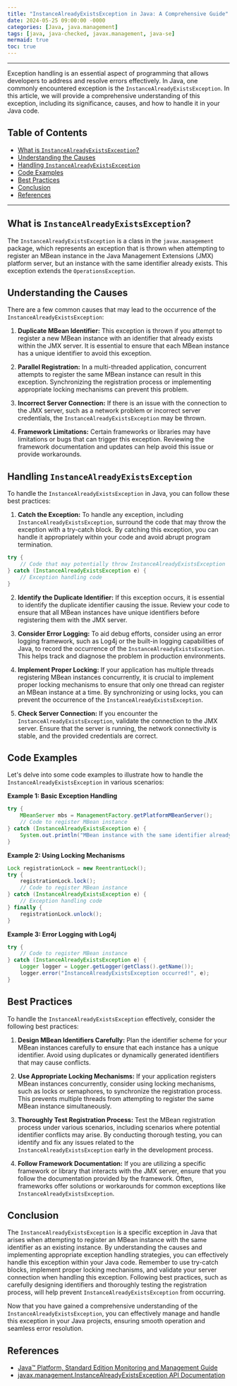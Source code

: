 ```yaml
---
title: "InstanceAlreadyExistsException in Java: A Comprehensive Guide"
date: 2024-05-25 09:00:00 -0000
categories: [Java, java.management]
tags: [java, java-checked, javax.management, java-se]
mermaid: true
toc: true
---
```



---

Exception handling is an essential aspect of programming that allows developers to address and resolve errors effectively. In Java, one commonly encountered exception is the `InstanceAlreadyExistsException`. In this article, we will provide a comprehensive understanding of this exception, including its significance, causes, and how to handle it in your Java code.

## Table of Contents
- [What is `InstanceAlreadyExistsException`?](#what-is-instancealreadyexistsexception)
- [Understanding the Causes](#understanding-the-causes)
- [Handling `InstanceAlreadyExistsException`](#handling-instancealreadyexistsexception)
- [Code Examples](#code-examples)
- [Best Practices](#best-practices)
- [Conclusion](#conclusion)
- [References](#references)

---

## What is `InstanceAlreadyExistsException`?
The `InstanceAlreadyExistsException` is a class in the `javax.management` package, which represents an exception that is thrown when attempting to register an MBean instance in the Java Management Extensions (JMX) platform server, but an instance with the same identifier already exists. This exception extends the `OperationsException`.

## Understanding the Causes
There are a few common causes that may lead to the occurrence of the `InstanceAlreadyExistsException`:

1. **Duplicate MBean Identifier:** This exception is thrown if you attempt to register a new MBean instance with an identifier that already exists within the JMX server. It is essential to ensure that each MBean instance has a unique identifier to avoid this exception.

2. **Parallel Registration:** In a multi-threaded application, concurrent attempts to register the same MBean instance can result in this exception. Synchronizing the registration process or implementing appropriate locking mechanisms can prevent this problem.

3. **Incorrect Server Connection:** If there is an issue with the connection to the JMX server, such as a network problem or incorrect server credentials, the `InstanceAlreadyExistsException` may be thrown.

4. **Framework Limitations:** Certain frameworks or libraries may have limitations or bugs that can trigger this exception. Reviewing the framework documentation and updates can help avoid this issue or provide workarounds.

## Handling `InstanceAlreadyExistsException`
To handle the `InstanceAlreadyExistsException` in Java, you can follow these best practices:

1. **Catch the Exception:** To handle any exception, including `InstanceAlreadyExistsException`, surround the code that may throw the exception with a try-catch block. By catching this exception, you can handle it appropriately within your code and avoid abrupt program termination.

```java
try {
    // Code that may potentially throw InstanceAlreadyExistsException
} catch (InstanceAlreadyExistsException e) {
    // Exception handling code
}
```

2. **Identify the Duplicate Identifier:** If this exception occurs, it is essential to identify the duplicate identifier causing the issue. Review your code to ensure that all MBean instances have unique identifiers before registering them with the JMX server.

3. **Consider Error Logging:** To aid debug efforts, consider using an error logging framework, such as Log4j or the built-in logging capabilities of Java, to record the occurrence of the `InstanceAlreadyExistsException`. This helps track and diagnose the problem in production environments.

4. **Implement Proper Locking:** If your application has multiple threads registering MBean instances concurrently, it is crucial to implement proper locking mechanisms to ensure that only one thread can register an MBean instance at a time. By synchronizing or using locks, you can prevent the occurrence of the `InstanceAlreadyExistsException`.

5. **Check Server Connection:** If you encounter the `InstanceAlreadyExistsException`, validate the connection to the JMX server. Ensure that the server is running, the network connectivity is stable, and the provided credentials are correct.

## Code Examples
Let's delve into some code examples to illustrate how to handle the `InstanceAlreadyExistsException` in various scenarios:

**Example 1: Basic Exception Handling**
```java
try {
    MBeanServer mbs = ManagementFactory.getPlatformMBeanServer();
    // Code to register MBean instance
} catch (InstanceAlreadyExistsException e) {
    System.out.println("MBean instance with the same identifier already exists!");
}
```

**Example 2: Using Locking Mechanisms**
```java
Lock registrationLock = new ReentrantLock();
try {
    registrationLock.lock();
    // Code to register MBean instance
} catch (InstanceAlreadyExistsException e) {
    // Exception handling code
} finally {
    registrationLock.unlock();
}
```

**Example 3: Error Logging with Log4j**
```java
try {
    // Code to register MBean instance
} catch (InstanceAlreadyExistsException e) {
    Logger logger = Logger.getLogger(getClass().getName());
    logger.error("InstanceAlreadyExistsException occurred!", e);
}
```

## Best Practices
To handle the `InstanceAlreadyExistsException` effectively, consider the following best practices:

1. **Design MBean Identifiers Carefully:** Plan the identifier scheme for your MBean instances carefully to ensure that each instance has a unique identifier. Avoid using duplicates or dynamically generated identifiers that may cause conflicts.

2. **Use Appropriate Locking Mechanisms:** If your application registers MBean instances concurrently, consider using locking mechanisms, such as locks or semaphores, to synchronize the registration process. This prevents multiple threads from attempting to register the same MBean instance simultaneously.

3. **Thoroughly Test Registration Process:** Test the MBean registration process under various scenarios, including scenarios where potential identifier conflicts may arise. By conducting thorough testing, you can identify and fix any issues related to the `InstanceAlreadyExistsException` early in the development process.

4. **Follow Framework Documentation:** If you are utilizing a specific framework or library that interacts with the JMX server, ensure that you follow the documentation provided by the framework. Often, frameworks offer solutions or workarounds for common exceptions like `InstanceAlreadyExistsException`.

## Conclusion
The `InstanceAlreadyExistsException` is a specific exception in Java that arises when attempting to register an MBean instance with the same identifier as an existing instance. By understanding the causes and implementing appropriate exception handling strategies, you can effectively handle this exception within your Java code. Remember to use try-catch blocks, implement proper locking mechanisms, and validate your server connection when handling this exception. Following best practices, such as carefully designing identifiers and thoroughly testing the registration process, will help prevent `InstanceAlreadyExistsException` from occurring.

Now that you have gained a comprehensive understanding of the `InstanceAlreadyExistsException`, you can effectively manage and handle this exception in your Java projects, ensuring smooth operation and seamless error resolution.

## References
- [Java™ Platform, Standard Edition Monitoring and Management Guide](https://docs.oracle.com/en/java/javase/14/management/java-se-monitoring-and-management-guide.pdf)
- [javax.management.InstanceAlreadyExistsException API Documentation](https://docs.oracle.com/en/java/javase/14/docs/api/javax/management/InstanceAlreadyExistsException.html)